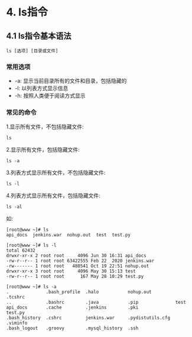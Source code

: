 # 4. ls指令

## 4.1 ls指令基本语法

```
ls [选项] [目录或文件]
```

### 常用选项
* -a: 显示当前目录所有的文件和目录，包括隐藏的
* -l: 以列表方式显示信息
* -h: 按照人类便于阅读方式显示


### 常见的命令

1.显示所有文件，不包括隐藏文件:
```
ls
```

2.显示所有文件，包括隐藏文件:

```
ls -a
```

3.列表方式显示所有文件，不包括隐藏文件:

```
ls -l
```

4.列表方式显示所有文件，包括隐藏文件:

```
ls -al
```



如:

```
[root@www ~]# ls
api_docs  jenkins.war  nohup.out  test  test.py
```

```
[root@www ~]# ls -l
total 62432
drwxr-xr-x 2 root root     4096 Jun 30 16:31 api_docs
-rw-r--r-- 1 root root 63422555 Feb 22  2020 jenkins.war
-rw------- 1 root root   480541 Oct 19 22:51 nohup.out
drwxr-xr-x 3 root root     4096 May 30 15:13 test
-rw-r--r-- 1 root root      167 May 28 10:29 test.py
```

```
[root@www ~]# ls -a
.              .bash_profile  .halo           nohup.out         .tcshrc
..             .bashrc        .java           .pip              test
api_docs       .cache         .jenkins        .pki              test.py
.bash_history  .cshrc         jenkins.war     .pydistutils.cfg  .viminfo
.bash_logout   .groovy        .mysql_history  .ssh
```